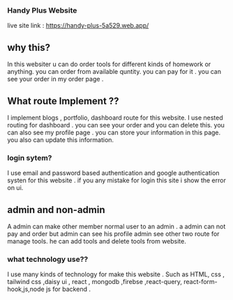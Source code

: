 ### Handy Plus Website

live site link : https://handy-plus-5a529.web.app/

## why this? 

In this websiter u can do order tools for different kinds of homework or anything. you can order from available quntity. you can pay for it . you can see your order in my order page .

## What route Implement ??

I implement blogs , portfolio, dashboard route for this website. I use nested routing for dashboard . you can see your order and you can delete this. you can also see my profile page . you can store your information in this page. you also can update this information.

### login sytem?

I use email and password based authentication and google authentication systen for this website . if you any mistake for login this site i show the error on ui.


## admin and non-admin 

A admin can make other member normal user to an admin . a admin can not pay and order but admin can see his profile admin see other two route for manage tools. he can add tools and delete tools from website.

### what technology use??

I use many kinds of technology for make this website . Such as HTML, css , tailwind css ,daisy ui , react , mongodb ,firebse ,react-query, react-form-hook,js,node js for backend .